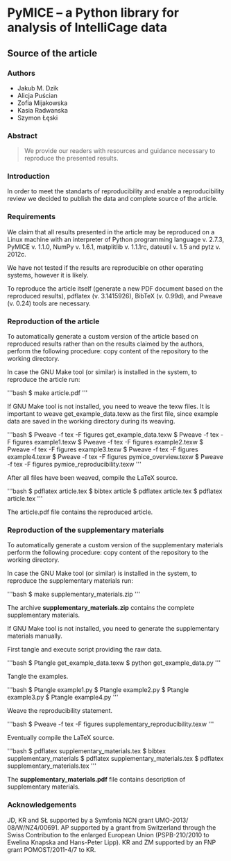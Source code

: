 # PyMICE – a Python library for analysis of IntelliCage data
## Source of the article
### Authors
* Jakub M. Dzik
* Alicja Puścian
* Zofia Mijakowska
* Kasia Radwanska
* Szymon Łęski


### Abstract
> We provide our readers with resources and guidance necessary to reproduce the
> presented results.


### Introduction
In order to meet the standarts of reproducibility and enable a reproducibility
review we decided to publish the data and complete source of the article.


### Requirements
We claim that all results presented in the article may be reproduced on a Linux
machine with an interpreter of Python programming language v. 2.7.3, PyMICE
v. 1.1.0, NumPy v. 1.6.1, matplitlib v. 1.1.1rc, dateutil v. 1.5 and pytz
v. 2012c.

We have not tested if the results are reproducible on other operating systems,
however it is likely.

To reproduce the article itself (generate a new PDF document based on the
reproduced results), pdflatex (v. 3.1415926), BibTeX (v. 0.99d), and Pweave
(v. 0.24) tools are necessary.


### Reproduction of the article

To automatically generate a custom version of the article based on reproduced
results rather than on the results claimed by the authors, perform the following
procedure: copy content of the repository to the working directory.

In case the GNU Make tool (or similar) is installed in the system, to reproduce
the article run:

'''bash
$ make article.pdf
'''

If GNU Make tool is not installed, you need to weave the texw files. It is
important to weave get\_example\_data.texw as the first file, since example
data are saved in the working directory during its weaving.

'''bash
$ Pweave -f tex -F figures get\_example\_data.texw
$ Pweave -f tex -F figures example1.texw
$ Pweave -f tex -F figures example2.texw
$ Pweave -f tex -F figures example3.texw
$ Pweave -f tex -F figures example4.texw
$ Pweave -f tex -F figures pymice\_overview.texw
$ Pweave -f tex -F figures pymice\_reproducibility.texw
'''

After all files have been weaved, compile the LaTeX source.

'''bash
$ pdflatex article.tex
$ bibtex article
$ pdflatex article.tex
$ pdflatex article.tex
'''

The article.pdf file contains the reproduced article.


### Reproduction of the supplementary materials

To automatically generate a custom version of the supplementary materials
perform the following procedure: copy content of the repository to the working
directory.

In case the GNU Make tool (or similar) is installed in the system, to reproduce
the supplementary materials run:

'''bash
$ make supplementary\_materials.zip
'''

The archive **supplementary\_materials.zip** contains the complete supplementary
materials.

If GNU Make tool is not installed, you need to generate the supplementary
materials manually.

First tangle and execute script providing the raw data.

'''bash
$ Ptangle get\_example\_data.texw
$ python get\_example\_data.py
'''

Tangle the examples.

'''bash
$ Ptangle example1.py
$ Ptangle example2.py
$ Ptangle example3.py
$ Ptangle example4.py
'''

Weave the reproducibility statement.

'''bash
$ Pweave -f tex -F figures supplementary\_reproducibility.texw
'''

Eventually compile the LaTeX source.

'''bash
$ pdflatex supplementary\_materials.tex
$ bibtex supplementary\_materials
$ pdflatex supplementary\_materials.tex
$ pdflatex supplementary\_materials.tex
'''

The **supplementary\_materials.pdf** file contains description of supplementary
materials.


### Acknowledgements

JD, KR and SŁ supported by a Symfonia NCN grant UMO-2013/
08/W/NZ4/00691. AP supported by a grant from Switzerland through the Swiss
Contribution to the enlarged European Union (PSPB-210/2010 to Ewelina Knapska
and Hans-Peter Lipp). KR and ZM supported by an FNP grant POMOST/2011-4/7 to KR.
